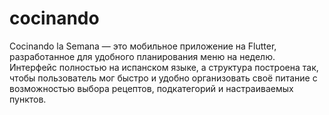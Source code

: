 # cocinando
Cocinando la Semana — это мобильное приложение на Flutter, разработанное для удобного планирования меню на неделю. Интерфейс полностью на испанском языке, а структура построена так, чтобы пользователь мог быстро и удобно организовать своё питание с возможностью выбора рецептов, подкатегорий и настраиваемых пунктов. 
